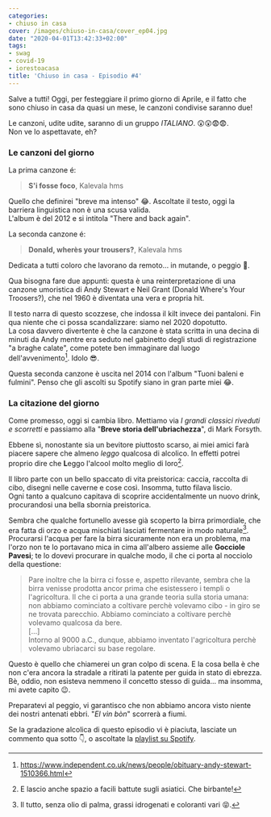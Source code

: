 ```yaml
---
categories:
- chiuso in casa
cover: /images/chiuso-in-casa/cover_ep04.jpg
date: "2020-04-01T13:42:33+02:00"
tags:
- swag
- covid-19
- iorestoacasa
title: 'Chiuso in casa - Episodio #4'
---
```

Salve a tutti!
Oggi, per festeggiare il primo giorno di Aprile, e il fatto che sono chiuso in
casa da quasi un mese, le canzoni condivise saranno due!

Le canzoni, udite udite, saranno di un gruppo _ITALIANO_. 😲😲😨😨.  
Non ve lo aspettavate, eh?

### Le canzoni del giorno

La prima canzone é:

> **S'i fosse foco**, Kalevala hms

Quello che definirei "breve ma intenso" 😂. Ascoltate il testo, oggi la barriera
linguistica non è una scusa valida.  
L'album è del 2012 e si intitola "There and back again".

La seconda canzone é:

> **Donald, wherès your trousers?**,  Kalevala hms

Dedicata a tutti coloro che lavorano da remoto... in mutande, o peggio 🙈.  

Qua bisogna fare due appunti: questa è una reinterpretazione di una canzone umoristica di
Andy Stewart e Neil Grant (Donald Where's Your Troosers?), che nel 1960 è diventata
una vera e propria hit.

Il testo narra di questo scozzese, che indossa il kilt invece dei pantaloni. Fin qua
niente che ci possa scandalizzare: siamo nel 2020 dopotutto.  
La cosa davvero divertente è che la canzone è stata scritta in una decina di
minuti da Andy mentre era seduto nel gabinetto degli studi di registrazione
"a braghe calate", come potete ben immaginare dal luogo dell'avvenimento[^0].
Idolo 😎.

Questa seconda canzone è uscita nel 2014 con l'album "Tuoni baleni e fulmini".
Penso che gli ascolti su Spotify siano in gran parte miei 😂.

### La citazione del giorno
Come promesso, oggi si cambia libro. Mettiamo via _I grandi classici riveduti e
scorretti_ e passiamo alla "**Breve storia dell'ubriachezza**", di Mark Forsyth.

Ebbene sì, nonostante sia un bevitore piuttosto scarso, ai miei amici farà piacere
sapere che almeno _leggo_ qualcosa di alcolico. In effetti potrei proprio dire che
**L**eggo l'alcool molto meglio di loro[^1].

Il libro parte con un bello spaccato di vita preistorica: caccia, raccolta di cibo,
disegni nelle caverne e cose così. Insomma, tutto filava liscio.  
Ogni tanto a qualcuno capitava di scoprire accidentalmente un nuovo drink, procurandosi
una bella sbornia preistorica.

Sembra che qualche fortunello avesse già scoperto la birra primordiale,
che era fatta di orzo e acqua mischiati lasciati fermentare in modo naturale[^2].
Procurarsi l'acqua per fare la birra sicuramente non era un problema,
ma l'orzo non te lo portavano mica in cima all'albero assieme alle **Gocciole Pavesi**;
te lo dovevi procurare in qualche modo, il che ci porta al nocciolo della questione:

> Pare inoltre che la birra ci fosse e, aspetto rilevante, sembra che la birra venisse
prodotta ancor prima che esistessero i templi o l'agricoltura. Il che ci porta a
una grande teoria sulla storia umana: non abbiamo cominciato a coltivare perchè
volevamo cibo - in giro se ne trovata parecchio. Abbiamo cominciato a coltivare
perchè volevamo qualcosa da bere.  
[...]  
Intorno al 9000 a.C., dunque, abbiamo inventato l'agricoltura perchè volevamo
ubriacarci su base regolare.

Questo è quello che chiamerei un gran colpo di scena.
E la cosa bella è che non c'era ancora la stradale a ritirati la patente
per guida in stato di ebrezza. Bè, oddio, non esisteva nemmeno il concetto stesso
di guida... ma insomma, mi avete capito 😉.  

Preparatevi al peggio, vi garantisco che non abbiamo ancora visto niente dei nostri
antenati ebbri. "_El vìn bòn_" scorrerà a fiumi.

Se la gradazione alcolica di questo episodio vi è piaciuta, lasciate un commento qua sotto 👇,
o ascoltate la [playlist su Spotify](https://spoti.fi/3apGc1X).  

[^0]: https://www.independent.co.uk/news/people/obituary-andy-stewart-1510366.html
[^1]: E lascio anche spazio a facili battute sugli asiatici. Che birbante!
[^2]: Il tutto, senza olio di palma, grassi idrogenati e coloranti vari 😝.

